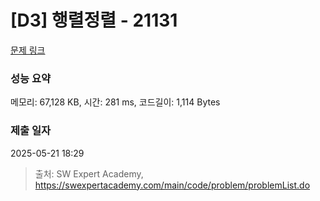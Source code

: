 # [D3] 행렬정렬 - 21131 

[문제 링크](https://swexpertacademy.com/main/code/problem/problemDetail.do?contestProbId=AZCQ28pKbaQDFAUC) 

### 성능 요약

메모리: 67,128 KB, 시간: 281 ms, 코드길이: 1,114 Bytes

### 제출 일자

2025-05-21 18:29



> 출처: SW Expert Academy, https://swexpertacademy.com/main/code/problem/problemList.do